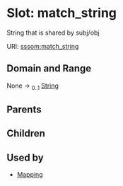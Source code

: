 
# Slot: match_string


String that is shared by subj/obj

URI: [sssom:match_string](http://w3id.org/sssom/match_string)


## Domain and Range

None &#8594;  <sub>0..1</sub> [String](types/String.md)

## Parents


## Children


## Used by

 * [Mapping](Mapping.md)
